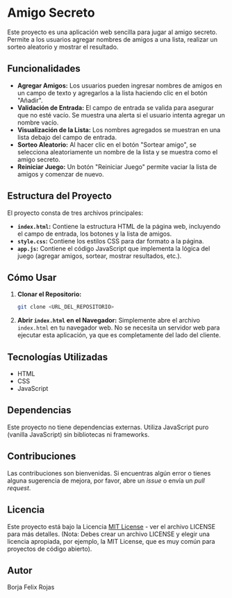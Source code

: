 # Amigo Secreto

Este proyecto es una aplicación web sencilla para jugar al amigo secreto.  Permite a los usuarios agregar nombres de amigos a una lista, realizar un sorteo aleatorio y mostrar el resultado.

## Funcionalidades

*   **Agregar Amigos:** Los usuarios pueden ingresar nombres de amigos en un campo de texto y agregarlos a la lista haciendo clic en el botón "Añadir".
*   **Validación de Entrada:** El campo de entrada se valida para asegurar que no esté vacío. Se muestra una alerta si el usuario intenta agregar un nombre vacío.
*   **Visualización de la Lista:** Los nombres agregados se muestran en una lista debajo del campo de entrada.
*   **Sorteo Aleatorio:** Al hacer clic en el botón "Sortear amigo", se selecciona aleatoriamente un nombre de la lista y se muestra como el amigo secreto.
*   **Reiniciar Juego:**  Un botón "Reiniciar Juego" permite vaciar la lista de amigos y comenzar de nuevo.

## Estructura del Proyecto

El proyecto consta de tres archivos principales:

*   **`index.html`:**  Contiene la estructura HTML de la página web, incluyendo el campo de entrada, los botones y la lista de amigos.
*   **`style.css`:**  Contiene los estilos CSS para dar formato a la página.
*   **`app.js`:**  Contiene el código JavaScript que implementa la lógica del juego (agregar amigos, sortear, mostrar resultados, etc.).

## Cómo Usar

1.  **Clonar el Repositorio:**
    ```bash
    git clone <URL_DEL_REPOSITORIO>
    ```
2.  **Abrir `index.html` en el Navegador:**  Simplemente abre el archivo `index.html` en tu navegador web.  No se necesita un servidor web para ejecutar esta aplicación, ya que es completamente del lado del cliente.

## Tecnologías Utilizadas

*   HTML
*   CSS
*   JavaScript

## Dependencias

Este proyecto no tiene dependencias externas.  Utiliza JavaScript puro (vanilla JavaScript) sin bibliotecas ni frameworks.

## Contribuciones

Las contribuciones son bienvenidas.  Si encuentras algún error o tienes alguna sugerencia de mejora, por favor, abre un *issue* o envía un *pull request*.

## Licencia

Este proyecto está bajo la Licencia [MIT License](LICENSE) - ver el archivo LICENSE para más detalles. (Nota: Debes crear un archivo LICENSE y elegir una licencia apropiada, por ejemplo, la MIT License, que es muy común para proyectos de código abierto).


## Autor
Borja Felix Rojas